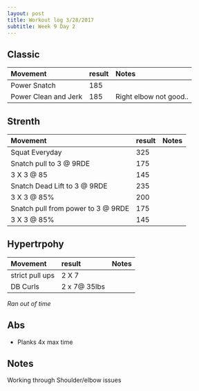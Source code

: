 ```yaml
---
layout: post
title: Workout log 3/28/2017 
subtitle: Week 9 Day 2
---
```


## Classic

| Movement | result | Notes |
| :------ | :--- | :--- |
| Power Snatch | 185 | | 
| Power Clean and Jerk | 185 | Right elbow not good.. | 

## Strenth

| Movement | result | Notes |
| :------ |:--- | :--- |
| Squat Everyday | 325 | | 
| Snatch pull to 3 @ 9RDE | 175 | |
| 3 X 3 @ 85 | 145 | |
| Snatch Dead Lift to 3 @ 9RDE | 235 | 
| 3 X 3 @ 85% | 200 | |
| Snatch pull from power to 3 @ 9RDE | 175 | |
| 3 X 3 @ 85% | 145 | |

## Hypertrpohy

| Movement | result | Notes |
| :------ |:--- | :--- |
| strict pull ups | 2 X 7 | |
| DB Curls | 2 x 7@  35lbs | |

_Ran out of time_

## Abs
* Planks 4x max time

## Notes
Working through Shoulder/elbow issues